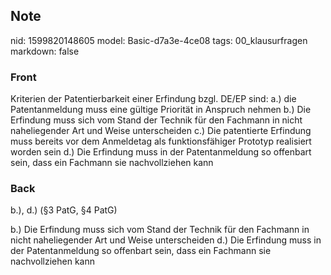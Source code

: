 ## Note
nid: 1599820148605
model: Basic-d7a3e-4ce08
tags: 00_klausurfragen
markdown: false

### Front
Kriterien der Patentierbarkeit einer Erfindung bzgl. DE/EP sind:
a.) die Patentanmeldung muss eine gültige Priorität in Anspruch nehmen
b.) Die Erfindung muss sich vom Stand der Technik für den Fachmann in nicht naheliegender Art und Weise unterscheiden
c.) Die patentierte Erfindung muss bereits vor dem Anmeldetag als funktionsfähiger Prototyp realisiert worden sein
d.) Die Erfindung muss in der Patentanmeldung so offenbart sein, dass ein Fachmann sie nachvollziehen kann

### Back
b.), d.) (§3 PatG, §4 PatG)
<div>
  b.) Die Erfindung muss sich vom Stand der Technik für den
  Fachmann in nicht naheliegender Art und Weise unterscheiden d.)
  Die Erfindung muss in der Patentanmeldung so offenbart sein, dass
  ein Fachmann sie nachvollziehen kann
</div>
